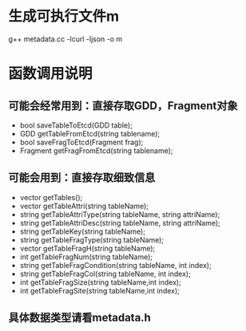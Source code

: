 # 生成可执行文件m
g++ metadata.cc -lcurl -ljson -o m

# 函数调用说明

## 可能会经常用到：直接存取GDD，Fragment对象
- bool saveTableToEtcd(GDD table);
- GDD getTableFromEtcd(string tablename);
- bool saveFragToEtcd(Fragment frag);
- Fragment getFragFromEtcd(string tablename);

## 可能会用到：直接存取细致信息
- vector<string> getTables();
- vector<string> getTableAttri(string tableName);
- string getTableAttriType(string tableName, string attriName);
- string getTableAttriDesc(string tableName, string attriName);
- string getTableKey(string tableName);
- string getTableFragType(string tableName);
- vector<string> getTableFragH(string tableName);
- int getTableFragNum(string tableName);
- string getTableFragCondition(string tableName, int index);
- string getTableFragCol(string tableName, int index);
- int getTableFragSize(string tableName,int index);
- int getTableFragSite(string tableName,int index);

## 具体数据类型请看metadata.h

